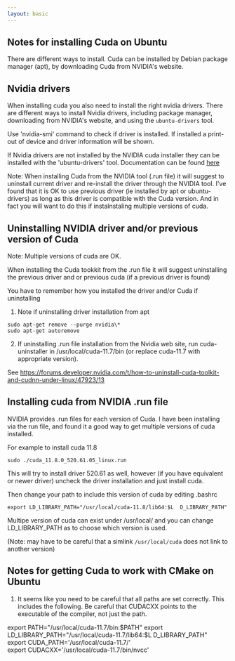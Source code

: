 ```yaml
---
layout: basic
---
```


## Notes for installing Cuda on Ubuntu

There are different ways to install.  Cuda can be installed by Debian package manager (apt), by downloading Cuda from NVIDIA's website.   

## Nvidia drivers

When installing cuda you also need to install the right nvidia drivers.  There are different ways to install Nvidia drivers, including package manager, downloading from NVIDIA's website, and using the ```ubuntu-drivers``` tool. 

Use 'nvidia-smi' command to check if driver is installed.  If installed a print-out of device and driver information will be shown. 

If Nvidia drivers are not installed by the NVIDIA cuda installer they can be installed with the 'ubuntu-drivers' tool.  Documentation can be found [here](https://help.ubuntu.com/community/NvidiaDriversInstallation)

Note:  When installing Cuda from the NVIDIA tool (.run file) it will suggest to uninstall current driver and re-install the driver through the NVIDIA tool.  I've found that it is OK to use previous driver (ie installed by apt or ubuntu-drivers) as long as this driver is compatible with the Cuda version.  And in fact you will want to do this if instalnstaling multiple versions of cuda. 

## Uninstalling NVIDIA driver and/or previous version of Cuda

Note:  Multiple versions of cuda are OK. 

When installing the Cuda tookkit from the .run file it will suggest uninstalling the previous driver and or previous cuda (if a previous driver is found)

You have to remember how you installed the driver and/or Cuda if uninstalling

1.  Note if uninstalling driver installation from apt
```
sudo apt-get remove --purge nvidia\*
sudo apt-get autoremove
```
  
2.  If uninstalling .run file installation from the Nvidia web site, run cuda-uninstaller in /usr/local/cuda-11.7/bin (or replace cuda-11.7 with appropriate version). 

See https://forums.developer.nvidia.com/t/how-to-uninstall-cuda-toolkit-and-cudnn-under-linux/47923/13

## Installing cuda from NVIDIA .run file

NVIDIA provides .run files for each version of Cuda.  I have been installing via the run file, and found it a good way to get multiple versions of cuda installed. 

For example to install cuda 11.8 

```
sudo ./cuda_11.8.0_520.61.05_linux.run
```

This will try to install driver 520.61 as well, however (if you have equivalent or newer driver) uncheck the driver installation and just install cuda.  

Then change your path to include this version of cuda by editing .bashrc

```
export LD_LIBRARY_PATH="/usr/local/cuda-11.8/lib64:$L  D_LIBRARY_PATH"  
```

Multipe version of cuda can exist under /usr/local/ and you can change LD_LIBRARY_PATH as to choose which version is used.

(Note: may have to be careful that a simlink ```/usr/local/cuda``` does not link to another version)

## Notes for getting Cuda to work with CMake on Ubuntu

1.  It seems like you need to be careful that all paths are set correctly.  This includes the following.  Be careful that CUDACXX points to the executable of the compiler, not just the path.  

 export PATH="/usr/local/cuda-11.7/bin:$PATH"  
 export LD_LIBRARY_PATH="/usr/local/cuda-11.7/lib64:$L  D_LIBRARY_PATH"  
 export CUDA_PATH='/usr/local/cuda-11.7/'  
 export CUDACXX='/usr/local/cuda-11.7/bin/nvcc'  
 
